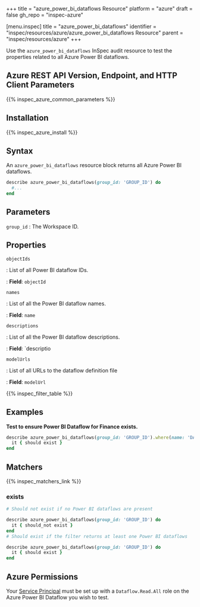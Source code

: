 +++
title = "azure_power_bi_dataflows Resource"
platform = "azure"
draft = false
gh_repo = "inspec-azure"

[menu.inspec]
title = "azure_power_bi_dataflows"
identifier = "inspec/resources/azure/azure_power_bi_dataflows Resource"
parent = "inspec/resources/azure"
+++

Use the `azure_power_bi_dataflows` InSpec audit resource to test the properties related to all Azure Power BI dataflows.

## Azure REST API Version, Endpoint, and HTTP Client Parameters

{{% inspec_azure_common_parameters %}}

## Installation

{{% inspec_azure_install %}}

## Syntax

An `azure_power_bi_dataflows` resource block returns all Azure Power BI dataflows.

```ruby
describe azure_power_bi_dataflows(group_id: 'GROUP_ID') do
  #...
end
```

## Parameters

`group_id`
: The Workspace ID.

## Properties

`objectIds`

: List of all Power BI dataflow IDs.

: **Field**: `objectId`

`names`

: List of all the Power BI dataflow names.

: **Field**: `name`

`descriptions`

: List of all the Power BI dataflow descriptions.

: **Field**: `descriptio

`modelUrls`

: List of all URLs to the dataflow definition file

: **Field**: `modelUrl`


{{% inspec_filter_table %}}

## Examples

**Test to ensure Power BI Dataflow for Finance exists.**

```ruby
describe azure_power_bi_dataflows(group_id: 'GROUP_ID').where(name: 'DATAFLOW_NAME') do
  it { should exist }
end
```

## Matchers

{{% inspec_matchers_link %}}

### exists

```ruby
# Should not exist if no Power BI dataflows are present

describe azure_power_bi_dataflows(group_id: 'GROUP_ID') do
  it { should_not exist }
end
# Should exist if the filter returns at least one Power BI dataflows

describe azure_power_bi_dataflows(group_id: 'GROUP_ID') do
  it { should exist }
end
```

## Azure Permissions

Your [Service Principal](https://docs.microsoft.com/en-us/azure/azure-resource-manager/resource-group-create-service-principal-portal) must be set up with a `Dataflow.Read.All` role on the Azure Power BI Dataflow you wish to test.
